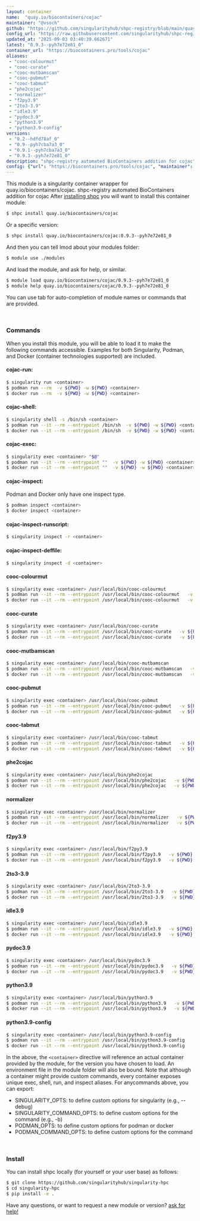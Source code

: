 ```yaml
---
layout: container
name:  "quay.io/biocontainers/cojac"
maintainer: "@vsoch"
github: "https://github.com/singularityhub/shpc-registry/blob/main/quay.io/biocontainers/cojac/container.yaml"
config_url: "https://raw.githubusercontent.com/singularityhub/shpc-registry/main/quay.io/biocontainers/cojac/container.yaml"
updated_at: "2025-09-03 03:40:39.662671"
latest: "0.9.3--pyh7e72e81_0"
container_url: "https://biocontainers.pro/tools/cojac"
aliases:
 - "cooc-colourmut"
 - "cooc-curate"
 - "cooc-mutbamscan"
 - "cooc-pubmut"
 - "cooc-tabmut"
 - "phe2cojac"
 - "normalizer"
 - "f2py3.9"
 - "2to3-3.9"
 - "idle3.9"
 - "pydoc3.9"
 - "python3.9"
 - "python3.9-config"
versions:
 - "0.2--hdfd78af_0"
 - "0.9--pyh7cba7a3_0"
 - "0.9.1--pyh7cba7a3_0"
 - "0.9.3--pyh7e72e81_0"
description: "shpc-registry automated BioContainers addition for cojac"
config: {"url": "https://biocontainers.pro/tools/cojac", "maintainer": "@vsoch", "description": "shpc-registry automated BioContainers addition for cojac", "latest": {"0.9.3--pyh7e72e81_0": "sha256:81713a4150161b1c0a95b5ba311acb305e150a3382a1dbf8b5d30fa1474556a8"}, "tags": {"0.2--hdfd78af_0": "sha256:8455969a912054a6fa222c3c36143d327b51fe9904035390d5d36bd8731c47db", "0.9--pyh7cba7a3_0": "sha256:8e3a7cd864dc6192e5458b3c4863166472c7e160accaf93f43c8ceae76b4a498", "0.9.1--pyh7cba7a3_0": "sha256:e1814a5faf1711921c048073b1480fe64296208fe8c69815a9b344157497e79a", "0.9.3--pyh7e72e81_0": "sha256:81713a4150161b1c0a95b5ba311acb305e150a3382a1dbf8b5d30fa1474556a8"}, "docker": "quay.io/biocontainers/cojac", "aliases": {"cooc-colourmut": "/usr/local/bin/cooc-colourmut", "cooc-curate": "/usr/local/bin/cooc-curate", "cooc-mutbamscan": "/usr/local/bin/cooc-mutbamscan", "cooc-pubmut": "/usr/local/bin/cooc-pubmut", "cooc-tabmut": "/usr/local/bin/cooc-tabmut", "phe2cojac": "/usr/local/bin/phe2cojac", "normalizer": "/usr/local/bin/normalizer", "f2py3.9": "/usr/local/bin/f2py3.9", "2to3-3.9": "/usr/local/bin/2to3-3.9", "idle3.9": "/usr/local/bin/idle3.9", "pydoc3.9": "/usr/local/bin/pydoc3.9", "python3.9": "/usr/local/bin/python3.9", "python3.9-config": "/usr/local/bin/python3.9-config"}}
---
```


This module is a singularity container wrapper for quay.io/biocontainers/cojac.
shpc-registry automated BioContainers addition for cojac
After [installing shpc](#install) you will want to install this container module:


```bash
$ shpc install quay.io/biocontainers/cojac
```

Or a specific version:

```bash
$ shpc install quay.io/biocontainers/cojac:0.9.3--pyh7e72e81_0
```

And then you can tell lmod about your modules folder:

```bash
$ module use ./modules
```

And load the module, and ask for help, or similar.

```bash
$ module load quay.io/biocontainers/cojac/0.9.3--pyh7e72e81_0
$ module help quay.io/biocontainers/cojac/0.9.3--pyh7e72e81_0
```

You can use tab for auto-completion of module names or commands that are provided.

<br>

### Commands

When you install this module, you will be able to load it to make the following commands accessible.
Examples for both Singularity, Podman, and Docker (container technologies supported) are included.

#### cojac-run:

```bash
$ singularity run <container>
$ podman run --rm  -v ${PWD} -w ${PWD} <container>
$ docker run --rm  -v ${PWD} -w ${PWD} <container>
```

#### cojac-shell:

```bash
$ singularity shell -s /bin/sh <container>
$ podman run --it --rm --entrypoint /bin/sh  -v ${PWD} -w ${PWD} <container>
$ docker run --it --rm --entrypoint /bin/sh  -v ${PWD} -w ${PWD} <container>
```

#### cojac-exec:

```bash
$ singularity exec <container> "$@"
$ podman run --it --rm --entrypoint ""  -v ${PWD} -w ${PWD} <container> "$@"
$ docker run --it --rm --entrypoint ""  -v ${PWD} -w ${PWD} <container> "$@"
```

#### cojac-inspect:

Podman and Docker only have one inspect type.

```bash
$ podman inspect <container>
$ docker inspect <container>
```

#### cojac-inspect-runscript:

```bash
$ singularity inspect -r <container>
```

#### cojac-inspect-deffile:

```bash
$ singularity inspect -d <container>
```


#### cooc-colourmut

```bash
$ singularity exec <container> /usr/local/bin/cooc-colourmut
$ podman run --it --rm --entrypoint /usr/local/bin/cooc-colourmut   -v ${PWD} -w ${PWD} <container> -c " $@"
$ docker run --it --rm --entrypoint /usr/local/bin/cooc-colourmut   -v ${PWD} -w ${PWD} <container> -c " $@"
```


#### cooc-curate

```bash
$ singularity exec <container> /usr/local/bin/cooc-curate
$ podman run --it --rm --entrypoint /usr/local/bin/cooc-curate   -v ${PWD} -w ${PWD} <container> -c " $@"
$ docker run --it --rm --entrypoint /usr/local/bin/cooc-curate   -v ${PWD} -w ${PWD} <container> -c " $@"
```


#### cooc-mutbamscan

```bash
$ singularity exec <container> /usr/local/bin/cooc-mutbamscan
$ podman run --it --rm --entrypoint /usr/local/bin/cooc-mutbamscan   -v ${PWD} -w ${PWD} <container> -c " $@"
$ docker run --it --rm --entrypoint /usr/local/bin/cooc-mutbamscan   -v ${PWD} -w ${PWD} <container> -c " $@"
```


#### cooc-pubmut

```bash
$ singularity exec <container> /usr/local/bin/cooc-pubmut
$ podman run --it --rm --entrypoint /usr/local/bin/cooc-pubmut   -v ${PWD} -w ${PWD} <container> -c " $@"
$ docker run --it --rm --entrypoint /usr/local/bin/cooc-pubmut   -v ${PWD} -w ${PWD} <container> -c " $@"
```


#### cooc-tabmut

```bash
$ singularity exec <container> /usr/local/bin/cooc-tabmut
$ podman run --it --rm --entrypoint /usr/local/bin/cooc-tabmut   -v ${PWD} -w ${PWD} <container> -c " $@"
$ docker run --it --rm --entrypoint /usr/local/bin/cooc-tabmut   -v ${PWD} -w ${PWD} <container> -c " $@"
```


#### phe2cojac

```bash
$ singularity exec <container> /usr/local/bin/phe2cojac
$ podman run --it --rm --entrypoint /usr/local/bin/phe2cojac   -v ${PWD} -w ${PWD} <container> -c " $@"
$ docker run --it --rm --entrypoint /usr/local/bin/phe2cojac   -v ${PWD} -w ${PWD} <container> -c " $@"
```


#### normalizer

```bash
$ singularity exec <container> /usr/local/bin/normalizer
$ podman run --it --rm --entrypoint /usr/local/bin/normalizer   -v ${PWD} -w ${PWD} <container> -c " $@"
$ docker run --it --rm --entrypoint /usr/local/bin/normalizer   -v ${PWD} -w ${PWD} <container> -c " $@"
```


#### f2py3.9

```bash
$ singularity exec <container> /usr/local/bin/f2py3.9
$ podman run --it --rm --entrypoint /usr/local/bin/f2py3.9   -v ${PWD} -w ${PWD} <container> -c " $@"
$ docker run --it --rm --entrypoint /usr/local/bin/f2py3.9   -v ${PWD} -w ${PWD} <container> -c " $@"
```


#### 2to3-3.9

```bash
$ singularity exec <container> /usr/local/bin/2to3-3.9
$ podman run --it --rm --entrypoint /usr/local/bin/2to3-3.9   -v ${PWD} -w ${PWD} <container> -c " $@"
$ docker run --it --rm --entrypoint /usr/local/bin/2to3-3.9   -v ${PWD} -w ${PWD} <container> -c " $@"
```


#### idle3.9

```bash
$ singularity exec <container> /usr/local/bin/idle3.9
$ podman run --it --rm --entrypoint /usr/local/bin/idle3.9   -v ${PWD} -w ${PWD} <container> -c " $@"
$ docker run --it --rm --entrypoint /usr/local/bin/idle3.9   -v ${PWD} -w ${PWD} <container> -c " $@"
```


#### pydoc3.9

```bash
$ singularity exec <container> /usr/local/bin/pydoc3.9
$ podman run --it --rm --entrypoint /usr/local/bin/pydoc3.9   -v ${PWD} -w ${PWD} <container> -c " $@"
$ docker run --it --rm --entrypoint /usr/local/bin/pydoc3.9   -v ${PWD} -w ${PWD} <container> -c " $@"
```


#### python3.9

```bash
$ singularity exec <container> /usr/local/bin/python3.9
$ podman run --it --rm --entrypoint /usr/local/bin/python3.9   -v ${PWD} -w ${PWD} <container> -c " $@"
$ docker run --it --rm --entrypoint /usr/local/bin/python3.9   -v ${PWD} -w ${PWD} <container> -c " $@"
```


#### python3.9-config

```bash
$ singularity exec <container> /usr/local/bin/python3.9-config
$ podman run --it --rm --entrypoint /usr/local/bin/python3.9-config   -v ${PWD} -w ${PWD} <container> -c " $@"
$ docker run --it --rm --entrypoint /usr/local/bin/python3.9-config   -v ${PWD} -w ${PWD} <container> -c " $@"
```



In the above, the `<container>` directive will reference an actual container provided
by the module, for the version you have chosen to load. An environment file in the
module folder will also be bound. Note that although a container
might provide custom commands, every container exposes unique exec, shell, run, and
inspect aliases. For anycommands above, you can export:

 - SINGULARITY_OPTS: to define custom options for singularity (e.g., --debug)
 - SINGULARITY_COMMAND_OPTS: to define custom options for the command (e.g., -b)
 - PODMAN_OPTS: to define custom options for podman or docker
 - PODMAN_COMMAND_OPTS: to define custom options for the command

<br>

### Install

You can install shpc locally (for yourself or your user base) as follows:

```bash
$ git clone https://github.com/singularityhub/singularity-hpc
$ cd singularity-hpc
$ pip install -e .
```

Have any questions, or want to request a new module or version? [ask for help!](https://github.com/singularityhub/singularity-hpc/issues)